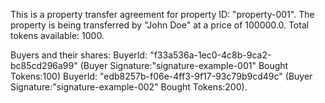 This is a property transfer agreement for property ID: "property-001".
The property is being transferred by "John Doe" at a price of 100000.0.
Total tokens available: 1000.

Buyers and their shares:
 BuyerId: "f33a536a-1ec0-4c8b-9ca2-bc85cd296a99" (Buyer Signature:"signature-example-001" Bought Tokens:100)
 BuyerId: "edb8257b-f06e-4ff3-9f17-93c79b9cd49c" (Buyer Signature:"signature-example-002" Bought Tokens:200).